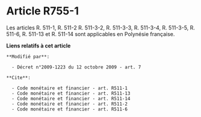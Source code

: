 # Article R755-1

Les articles R. 511-1, R. 511-2 R. 511-3-2, R. 511-3-3, R. 511-3-4, R. 511-3-5, R. 511-6, R. 511-13 et R. 511-14 sont
applicables en Polynésie française.

**Liens relatifs à cet article**

	**Modifié par**:

	  - Décret n°2009-1223 du 12 octobre 2009 - art. 7

	**Cite**:

	  - Code monétaire et financier - art. R511-1
	  - Code monétaire et financier - art. R511-13
	  - Code monétaire et financier - art. R511-14
	  - Code monétaire et financier - art. R511-2
	  - Code monétaire et financier - art. R511-6
